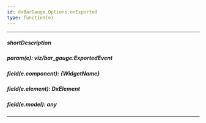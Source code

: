 ```yaml
---
id: dxBarGauge.Options.onExported
type: function(e)
---
```

---
##### shortDescription
<!-- Description goes here -->

##### param(e): viz/bar_gauge:ExportedEvent
<!-- Description goes here -->

##### field(e.component): {WidgetName}
<!-- Description goes here -->

##### field(e.element): DxElement
<!-- Description goes here -->

##### field(e.model): any
<!-- Description goes here -->

---
<!-- Description goes here -->